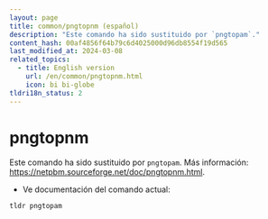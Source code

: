 ```yaml
---
layout: page
title: common/pngtopnm (español)
description: "Este comando ha sido sustituido por `pngtopam`."
content_hash: 00af4856f64b79c6d4025000d96db8554f19d565
last_modified_at: 2024-03-08
related_topics:
  - title: English version
    url: /en/common/pngtopnm.html
    icon: bi bi-globe
tldri18n_status: 2
---
```

# pngtopnm

Este comando ha sido sustituido por `pngtopam`.
Más información: <https://netpbm.sourceforge.net/doc/pngtopnm.html>.

- Ve documentación del comando actual:

`tldr pngtopam`
